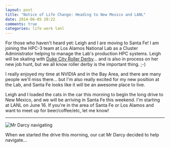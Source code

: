 ```yaml
---
layout: post
title: "Notice of Life Change: Heading to New Mexico and LANL"
date: 2014-06-05 20:22
comments: true
categories: life work lanl
---
```


For those who haven't heard yet: Leigh and I are moving to Santa Fe! I
am joining the HPC-3 team at Los Alamos National Lab as a Cluster
Administrator helping to manage the Lab's production HPC systems.
Leigh will be skating with [Duke City Roller Derby](http://www.dukecityderby.com/)...
and is also in process on her new job hunt, but we all know roller derby is
the important thing. ;-)

I really enjoyed my time at NVIDIA and in the Bay Area, and there are many
people we'll miss there... but I'm also really excited for my new position
at the Lab, and Santa Fe looks like it will be an awesome place to live.

Leigh and I loaded the cats in the car this morning to begin
the long drive to New Mexico, and we will be arriving in Santa Fe this weekend.
I'm starting at LANL on June 16. If you're in the area of Santa Fe or Los Alamos and want
to meet up for beer/coffee/etc, let me know!

***

![Mr Darcy navigating](https://s3.amazonaws.com/ajdecon-public/mr_darcy_driving_to_nm.jpg)

When we started the drive this morning, our cat Mr Darcy decided to help navigate...

